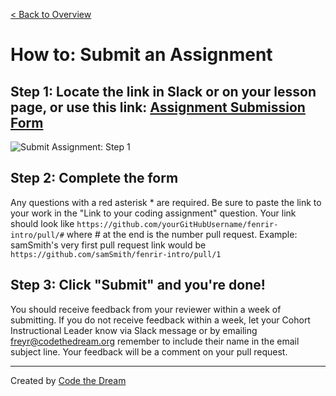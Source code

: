[< Back to Overview](../../README.md)

# How to: Submit an Assignment

## Step 1: Locate the link in Slack or on your lesson page, or use this link: [Assignment Submission Form](https://airtable.com/shrBpqHbS6wgInoF9)

![Submit Assignment: Step 1](https://github.com/Code-the-Dream-School/fenrir-intro/blob/main/instructions/assets/submit-assignment/assignment-sub-form.png)

## Step 2: Complete the form
Any questions with a red asterisk * are required.  Be sure to paste the link to your work in the "Link to your coding assignment" question.  Your link should look like 
`https://github.com/yourGitHubUsername/fenrir-intro/pull/#`
where # at the end is the number pull request.  Example: samSmith's very first pull request link would be 
`https://github.com/samSmith/fenrir-intro/pull/1`

## Step 3: Click "Submit" and you're done!
You should receive feedback from your reviewer within a week of submitting.  If you do not receive feedback within a week, let your Cohort Instructional Leader know via Slack message or by emailing [freyr@codethedream.org](mailto:freyr@codethedream.org) remember to include their name in the email subject line.  Your feedback will be a comment on your pull request.

---

Created by [Code the Dream](https://www.codethedream.org)
